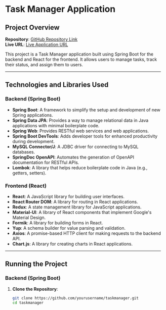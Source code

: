 # Task Manager Application

## Project Overview

**Repository**: [GitHub Repository Link](https://github.com/yourusername/taskmanager)  
**Live URL**: [Live Application URL](https://your-live-url.com)

This project is a Task Manager application built using Spring Boot for the backend and React for the frontend. It allows users to manage tasks, track their status, and assign them to users.

---

## Technologies and Libraries Used

### Backend (Spring Boot)

- **Spring Boot**: A framework to simplify the setup and development of new Spring applications.
- **Spring Data JPA**: Provides a way to manage relational data in Java applications with minimal boilerplate code.
- **Spring Web**: Provides RESTful web services and web applications.
- **Spring Boot DevTools**: Adds developer tools for enhanced productivity during development.
- **MySQL Connector/J**: A JDBC driver for connecting to MySQL databases.
- **SpringDoc OpenAPI**: Automates the generation of OpenAPI documentation for RESTful APIs.
- **Lombok**: A library that helps reduce boilerplate code in Java (e.g., getters, setters).

### Frontend (React)

- **React**: A JavaScript library for building user interfaces.
- **React Router DOM**: A library for routing in React applications.
- **Redux**: A state management library for JavaScript applications.
- **Material-UI**: A library of React components that implement Google's Material Design.
- **Formik**: A library for building forms in React.
- **Yup**: A schema builder for value parsing and validation.
- **Axios**: A promise-based HTTP client for making requests to the backend API.
- **Chart.js**: A library for creating charts in React applications.

---

## Running the Project

### Backend (Spring Boot)

1. **Clone the Repository**:
   ```bash
   git clone https://github.com/yourusername/taskmanager.git
   cd taskmanager
